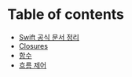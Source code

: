 # Table of contents

* [Swift 공식 문서 정리](README.md)
* [Closures](closures.md)
* [함수](function.md)
* [흐름 제어](control_flow.md)

